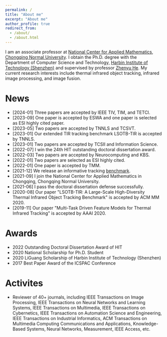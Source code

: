 ```yaml
---
permalink: /
title: "About me"
excerpt: "About me"
author_profile: true
redirect_from: 
  - /about/
  - /about.html
---
```


I am an associate professor at [National Center for Applied Mathematics](https://cqcam.cqnu.edu.cn/Version2022/sy.htm), [Chongqing Normal University](https://www.cqnu.edu.cn/). I obtain the Ph.D. degree with the Department of Computer Science and Technology, [Harbin Institute of Technology (Shenzhen)](http://www.hitsz.edu.cn/index.html) and supervised by professor [Zhenyu He](http://www.hezhenyu.cn). My current research interests include thermal infrared object tracking, infrared image processing, and image fusion.

News
=====
* [2024-01] Three papers are accepted by IEEE TIV, TIM, and TETCI.
* [2023-09] One paper is accepted by ESWA and one paper is selected as ESI highly cited paper.
* [2023-05] Two papers are accepted by TNNLS and TCSVT.
* [2023-01] Our extended TIR tracking benchmark LSOTB-TIR is accepted by TNNLS.
* [2023-01] Two papers are accepted by TCSII and Information Science.
* [2022-07] I win the 24th HIT outstanding doctoral dissertation award.
* [2022-03] Two papers are accepted by Neurocomputing and KBS.
* [2022-01] Two papers are selected as ESI highly cited. 
* [2022-01] One paper is accepted by TMM.
* [2021-12] We release an informative tracking [benchmark](https://github.com/XinLi-zn/Informative-tracking-benchmark).
* [2021-09] I join the National Center for Applied Mathematics in Chongqing, Chongqing Normal University.
* [2021-06] I pass the doctoral dissertation defense successfully.
* [2020-08] Our paper "LSOTB-TIR: A Large-Scale High-Diversity Thermal Infrared Object Tracking Benchmark" is accepted by ACM MM 2020.
* [2019-11] Our paper "Multi-Task Driven Feature Models for Thermal Infrared Tracking" is accepted by AAAI 2020.

Awards
======
* 2022 Outstanding Doctoral Dissertation Award of HIT
* 2020 National Scholarship for Ph.D. Student
* 2020 LiGuang Scholarship of Harbin Institute of Technology (Shenzhen)
* 2017 Best Paper Award of the ICSPAC Conference

Activites
=====
* Reviewer of 40+ journals, including IEEE Transactions on Image Processing, IEEE Transactions on Neural Networks and Learning Systems, IEEE Transactions on Multimedia, IEEE Transactions on Cybernetics, IEEE Transactions on Automation Science and Engineering, IEEE Transactions on Industrial Informatics, ACM Transactions on Multimedia Computing Communications and Applications, Knowledge-Based Systems, Neural Networks, Measurement, IEEE Access, etc.
